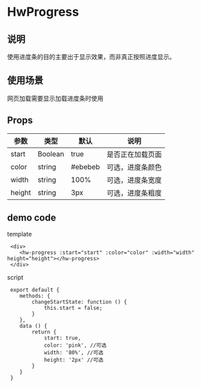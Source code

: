 # HwProgress
## 说明
使用进度条的目的主要出于显示效果，而非真正按照进度显示。

## 使用场景
网页加载需要显示加载进度条时使用
## Props
参数   | 类型 | 默认 | 说明
----- | ------ | -----  | ----
start | Boolean| true   | 是否正在加载页面
color | string | #ebebeb| 可选，进度条颜色
width | string | 100%   | 可选，进度条宽度
height| string | 3px    | 可选，进度条粗度 
## demo code
template

```
 <div>
 	<hw-progress :start="start" :color="color" :width="width" height="height"></hw-progress>
 </div>
```	
script

```
 export default {
 	methods: {
 		changeStartState: function () {
 			this.start = false;
 		}
 	},
 	data () {
 		return {
 			start: true,
 			color: 'pink', //可选
 			width: '80%', //可选
 			height: '2px' //可选
 		}
 	}
 }
``` 